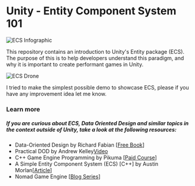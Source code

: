 # Unity - Entity Component System 101

![ECS Infographic](https://github.com/ArturoNereu/ECS_101/blob/master/ECS_Infographic/ECS_Infographic_EN.png)

This repository contains an introduction to Unity's Entity package (ECS). The purpose of this is to help developers understand this paradigm, and why it is important to create performant games in Unity.

![ECS Drone](https://user-images.githubusercontent.com/263776/39833786-b0b0628c-5390-11e8-8f06-abd398239bd1.gif)

I tried to make the simplest possible demo to showcase ECS, please if you have any improvement idea let me know.

### Learn more
##### If you are curious about ECS, Data Oriented Design and similar topics in the context outside of Unity, take a look at the following resources:

* Data-Oriented Design by Richard Fabian [[Free Book](https://www.dataorienteddesign.com/dodbook/)]
* Practical DOD by Andrew Kelley[Video](https://vimeo.com/649009599)
* C++ Game Engine Programming by Pikuma [[Paid Course](https://pikuma.com/courses/cpp-2d-game-engine-development)]
* A Simple Entity Component System (ECS) [C++] by Austin Morlan[[Article](https://austinmorlan.com/posts/entity_component_system/)]
* Nomad Game Engine [[Blog Series](https://savas.ca/nomad)]

